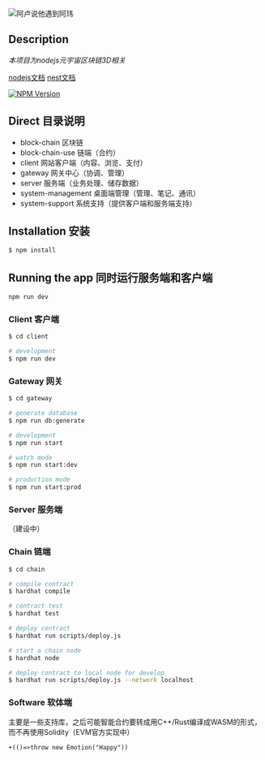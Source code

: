 ![阿卢说他遇到阿玮](https://tvax2.sinaimg.cn/crop.47.138.345.345.180/6b20647bly8fh6rmudt3cj20c80ha40r.jpg)

## Description

*本项目为nodejs元宇宙区块链3D相关*

[nodejs文档](http://nodejs.cn/api/http.html)
[nest文档](https://docs.nestjs.com/support)

<a href="https://www.npmjs.com/~nestjscore" target="_blank"><img src="https://img.shields.io/npm/v/@nestjs/core.svg" alt="NPM Version" /></a>

## Direct 目录说明

* block-chain 区块链
* block-chain-use 链端（合约）
* client 网站客户端（内容、浏览、支付）
* gateway 网关中心（协调、管理）
* server 服务端（业务处理、储存数据）
* system-management 桌面端管理（管理、笔记、通讯）
* system-support 系统支持（提供客户端和服务端支持）

## Installation 安装

```bash
$ npm install
```

## Running the app 同时运行服务端和客户端

```bash
npm run dev
```

### Client 客户端

```bash
$ cd client

# development
$ npm run dev
```

### Gateway 网关

```bash
$ cd gateway

# generate database
$ npm run db:generate

# development
$ npm run start

# watch mode
$ npm run start:dev

# production mode
$ npm run start:prod
```

### Server 服务端

（建设中）

### Chain 链端

```bash
$ cd chain

# compile contract
$ hardhat compile

# contract test
$ hardhat test

# deploy contract
$ hardhat run scripts/deploy.js

# start a chain node
$ hardhat node

# deploy contract to local node for develop
$ hardhat run scripts/deploy.js --network localhost
```

### Software 软体端

主要是一些支持库，之后可能智能合约要转成用C++/Rust编译成WASM的形式，而不再使用Solidity（EVM官方实现中）

`+(()=>throw new Emotion("Happy"))`
